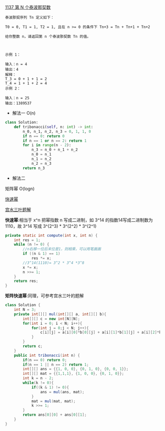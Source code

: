 [1137 第 N 个泰波那契数](https://leetcode-cn.com/problems/n-th-tribonacci-number/)
```
泰波那契序列 Tn 定义如下： 

T0 = 0, T1 = 1, T2 = 1, 且在 n >= 0 的条件下 Tn+3 = Tn + Tn+1 + Tn+2

给你整数 n，请返回第 n 个泰波那契数 Tn 的值。

 

示例 1：

输入：n = 4
输出：4
解释：
T_3 = 0 + 1 + 1 = 2
T_4 = 1 + 1 + 2 = 4
示例 2：

输入：n = 25
输出：1389537
```
- 解法一 O(n)
```python
class Solution:
    def tribonacci(self, n: int) -> int:
        n_0, n_1, n_2, n_3 = 0, 1, 1, 0
        if n == 0: return 0
        if n == 1 or n == 2: return 1
        for i in range(n - 2):
            n_3 = n_0 + n_1 + n_2
            n_0 = n_1
            n_1 = n_2
            n_2 = n_3
        return n_3
```
- 解法二

矩阵幂 O(logn)

[快速幂](https://leetcode-cn.com/circle/article/8uRHgu/#%E7%9F%A9%E9%98%B5%E5%BF%AB%E9%80%9F%E5%B9%82%E9%80%9A%E8%BF%87)

[宫水三叶题解](https://mp.weixin.qq.com/s/rdQyri2HEWhql0Q7cNCvJg)

**快速幂**:相当于 x^n 把幂指数 n 写成二进制，如 3^14 的指数14写成二进制数为1110，故 3^14 写成 3^(2^3) * 3^(2^2) * 3^(2^1)
```java
private static int compute(int x, int n) {
    int res = 1;
    while (n != 0) {
        //n右移一位后末位是1，则相乘，可以用笔画画
        if ((n & 1) == 1)
            res *= x;
        //3^14(1110)= 3^2 * 3^4 *3^8
        x *= x;
        n >>= 1;
    }
    return res;
}
```
**矩阵快速幂**:同理，可参考宫水三叶的题解
```java
class Solution {
    int N = 3;
    private int[][] mul(int[][] a, int[][] b){
        int[][] c = new int[N][N];
        for(int i = 0; i < N; i++){
            for(int j = 0;j < N; j++){
                c[i][j] = a[i][0]*b[0][j] + a[i][1]*b[1][j] + a[i][2]*b[2][j];
            }
        }
        return c;
    }
    public int tribonacci(int n) {
        if(n == 0) return 0;
        if(n == 1 || n == 2) return 1;
        int[][] ans = {{1, 0, 0}, {0, 1, 0}, {0, 0, 1}};
        int[][] mat = {{1,1,1}, {1, 0, 0}, {0, 1, 0}};
        int k = n - 2;
        while(k != 0){
            if((k & 1) != 0){
                ans = mul(ans, mat);
            }
            mat = mul(mat, mat);
            k >>= 1;
        }
        return ans[0][0] + ans[0][1];
    }
}
```
